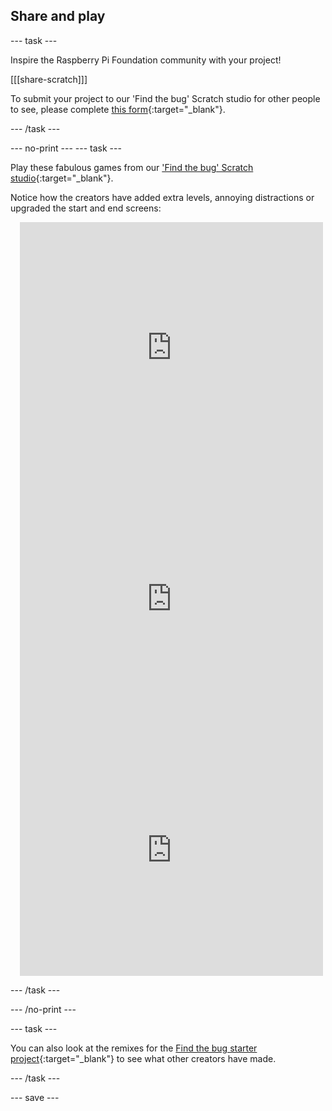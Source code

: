 ## Share and play

--- task ---

Inspire the Raspberry Pi Foundation community with your project!

[[[share-scratch]]]

To submit your project to our 'Find the bug' Scratch studio for other people to see, please complete [this form](https://form.raspberrypi.org/f/community-project-submissions){:target="_blank"}.

--- /task ---

--- no-print --- --- task ---

Play these fabulous games from our ['Find the bug' Scratch studio](https://scratch.mit.edu/studios/29005236/){:target="_blank"}.

Notice how the creators have added extra levels, annoying distractions or upgraded the start and end screens:

<div class="scratch-preview" style="margin-left: 15px;">
  <iframe allowtransparency="true" width="485" height="402" src="https://scratch.mit.edu/projects/embed/545488112/?autostart=false" frameborder="0"></iframe>
</div>

<div class="scratch-preview" style="margin-left: 15px;">
  <iframe allowtransparency="true" width="485" height="402" src="https://scratch.mit.edu/projects/embed/707645119/?autostart=false" frameborder="0"></iframe>
</div>

<div class="scratch-preview" style="margin-left: 15px;">
  <iframe allowtransparency="true" width="485" height="402" src="https://scratch.mit.edu/projects/embed/707644397/?autostart=false" frameborder="0"></iframe>
</div>

--- /task ---

--- /no-print ---

--- task ---

You can also look at the remixes for the [Find the bug starter project](https://scratch.mit.edu/projects/582214723/remixes){:target="_blank"} to see what other creators have made.

--- /task ---

--- save ---

